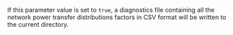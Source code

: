 If this parameter value is set to `true`, a diagnostics file containing all the network power transfer distributions factors in CSV format will be written to the current directory.